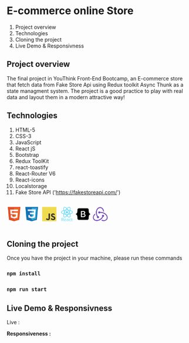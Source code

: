 # E-commerce online Store 

1. Project overview
2. Technologies
3. Cloning the project
4. Live Demo & Responsivness

## Project overview
The final project in YouThink Front-End Bootcamp, an E-commerce store that fetch data from Fake Store Api using Redux toolkit Async Thunk as a state managment system.
The project is a good practice to play with real data and layout them in a modern attractive way!

## Technologies
1. HTML-5
2. CSS-3
3. JavaScript
4. React jS
5. Bootstrap
6. Redux ToolKit 
7. react-toastify
8. React-Router V6
9. React-icons
10. Localstorage 
11. Fake Store API ('https://fakestoreapi.com/')
</br>
 <div align="start">
   <img src="https://github.com/devicons/devicon/blob/master/icons/html5/html5-original.svg" title="HTML5" alt="HTML" width="40" height="40"/>&nbsp;
   <img src="https://github.com/devicons/devicon/blob/master/icons/css3/css3-original.svg" title="css3" alt="HTML" width="40" height="40"/>&nbsp;
   <img src="https://github.com/devicons/devicon/blob/master/icons/javascript/javascript-original.svg" title="JavaScript" alt="JavaScript" width="40"  height="40"/>&nbsp;
   <img src="https://github.com/devicons/devicon/blob/master/icons/react/react-original-wordmark.svg" title="React" alt="React" width="40" height="40"/>
   <img src="https://github.com/devicons/devicon/blob/master/icons/bootstrap/bootstrap-plain.svg" title="bootstrap" alt="bootstrap" width="40" height="40"/>&nbsp;
      <img src="https://github.com/devicons/devicon/blob/master/icons/redux/redux-original.svg" title="redux" alt="redux" width="40" height="40"/>&nbsp;


</div>
</br>

## Cloning the project

Once you have the project in your machine, please run these commands
### `npm install`
### `npm run start`


## Live Demo & Responsivness

Live :

**Responsiveness :**
